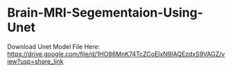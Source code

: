 # Brain-MRI-Segementaion-Using-Unet



Download Unet Model File Here: https://drive.google.com/file/d/1HO86MnK74TcZCoEIxN9IAQEzdxS9VAGZ/view?usp=share_link
